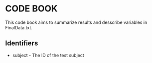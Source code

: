 # CODE BOOK
This code book aims to summarize results and desscribe variables in FinalData.txt.
## Identifiers
* subject - The ID of the test subject
